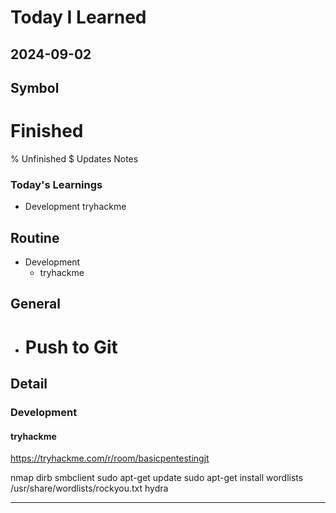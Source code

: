 # Today I Learned

## 2024-09-02

## Symbol
# Finished
% Unfinished
$ Updates Notes


### Today's Learnings
  - Development
   tryhackme


## Routine
  - Development
    - tryhackme

## General
  - # Push to Git



## Detail
### Development
#### tryhackme
https://tryhackme.com/r/room/basicpentestingjt

<command>
nmap 
dirb 
smbclient
sudo apt-get update
sudo apt-get install wordlists
/usr/share/wordlists/rockyou.txt
hydra


---